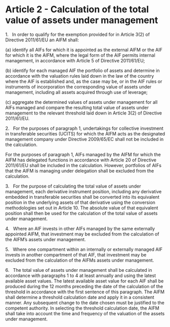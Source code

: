 # Article 2 - Calculation of the total value of assets under management


1.   In order to qualify for the exemption provided for in Article 3(2) of Directive 2011/61/EU an AIFM shall:

(a) identify all AIFs for which it is appointed as the external AIFM or the AIF for which it is the AIFM, where the legal form of the AIF permits internal management, in accordance with Article 5 of Directive 2011/61/EU;

(b) identify for each managed AIF the portfolio of assets and determine in accordance with the valuation rules laid down in the law of the country where the AIF is established and, as the case may be, or in the AIF rules or instruments of incorporation the corresponding value of assets under management, including all assets acquired through use of leverage;

(c) aggregate the determined values of assets under management for all AIFs managed and compare the resulting total value of assets under management to the relevant threshold laid down in Article 3(2) of Directive 2011/61/EU.

2.   For the purposes of paragraph 1, undertakings for collective investment in transferable securities (UCITS) for which the AIFM acts as the designated management company under Directive 2009/65/EC shall not be included in the calculation.

For the purposes of paragraph 1, AIFs managed by the AIFM for which the AIFM has delegated functions in accordance with Article 20 of Directive 2011/61/EU shall be included in the calculation. However, portfolios of AIFs that the AIFM is managing under delegation shall be excluded from the calculation.

3.   For the purpose of calculating the total value of assets under management, each derivative instrument position, including any derivative embedded in transferable securities shall be converted into its equivalent position in the underlying assets of that derivative using the conversion methodologies set out in Article 10. The absolute value of that equivalent position shall then be used for the calculation of the total value of assets under management.

4.   Where an AIF invests in other AIFs managed by the same externally appointed AIFM, that investment may be excluded from the calculation of the AIFM’s assets under management.

5.   Where one compartment within an internally or externally managed AIF invests in another compartment of that AIF, that investment may be excluded from the calculation of the AIFMs assets under management.

6.   The total value of assets under management shall be calculated in accordance with paragraphs 1 to 4 at least annually and using the latest available asset values. The latest available asset value for each AIF shall be produced during the 12 months preceding the date of the calculation of the threshold in accordance with the first sentence of this paragraph. The AIFM shall determine a threshold calculation date and apply it in a consistent manner. Any subsequent change to the date chosen must be justified to the competent authority. In selecting the threshold calculation date, the AIFM shall take into account the time and frequency of the valuation of the assets under management.
